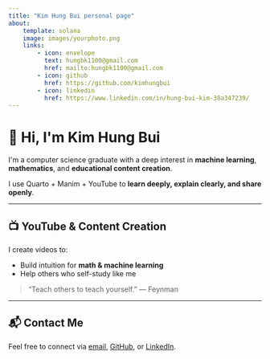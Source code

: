 ```yaml
---
title: "Kim Hung Bui personal page"
about:
    template: solana
    image: images/yourphoto.png
    links:
        - icon: envelope
          text: hungbk1100@gmail.com
          href: mailto:hungbk1100@gmail.com
        - icon: github
          href: https://github.com/kimhungbui
        - icon: linkedin
          href: https://www.linkedin.com/in/hung-bui-kim-38a347239/
---
```


# 👋 Hi, I'm Kim Hung Bui

I'm a computer science graduate with a deep interest in **machine learning**, **mathematics**, and **educational content creation**. 

I use Quarto + Manim + YouTube to **learn deeply, explain clearly, and share openly**.

---

## 📺 YouTube & Content Creation

I create videos to:
- Build intuition for **math & machine learning**
- Help others who self-study like me

> “Teach others to teach yourself.” — Feynman

---

## 📬 Contact Me

Feel free to connect via [email](mailto:hungbk1100@gmail.com), [GitHub](https://github.com/kimhungbui), or [LinkedIn](https://www.linkedin.com/in/hung-bui-kim-38a347239/).